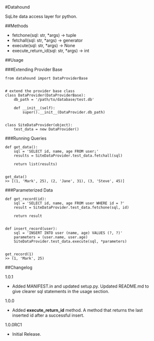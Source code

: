 #Datahound

SqLite data access layer for python.

##Methods

* fetchone(sql: str, *args) -> tuple
* fetchall(sql: str, *args) -> generator
* execute(sql: str, *args) -> None
* execute_return_id(sql: str, *args) -> int

##Usage

###Extending Provider Base

    from datahound import DataProviderBase
    
    
    # extend the provider base class
    class DataProvider(DataProviderBase):
        db_path = '/path/to/database/test.db'
        
        def __init__(self):
            super().__init__(DataProvider.db_path)
    
    
    class SiteDataProvider(object):
        test_data = new DataProvider()
    
###Running Queries

    def get_data():
        sql = 'SELECT id, name, age FROM user;'
        results = SiteDataProvider.test_data.fetchall(sql)
        
        return list(results)
    
    
    get_data()
    >> [(1, 'Mark', 25), (2, 'Jane', 31), (3, 'Steve', 45)]
    
###Parameterized Data
    
    def get_record(id):
        sql = 'SELECT id, name, age FROM user WHERE id = ?'
        result = SiteDataProvider.test_data.fetchone(sql, id)
        
        return result


    def insert_record(user):
        sql = 'INSERT INTO user (name, age) VALUES (?, ?)'
        parameters = (user.name, user.age)
        SiteDataProvider.test_data.execute(sql, *parameters)
        
        
    get_record(1)
    >> (1, 'Mark', 25)

##Changelog

1.0.1

* Added MANIFEST.in and updated setup.py. Updated README.md to give clearer sql statements in the usage section.

1.0.0

* Added **execute_return_id** method. A method that returns the last inserted id after a successful insert.

1.0.0RC1

* Initial Release.